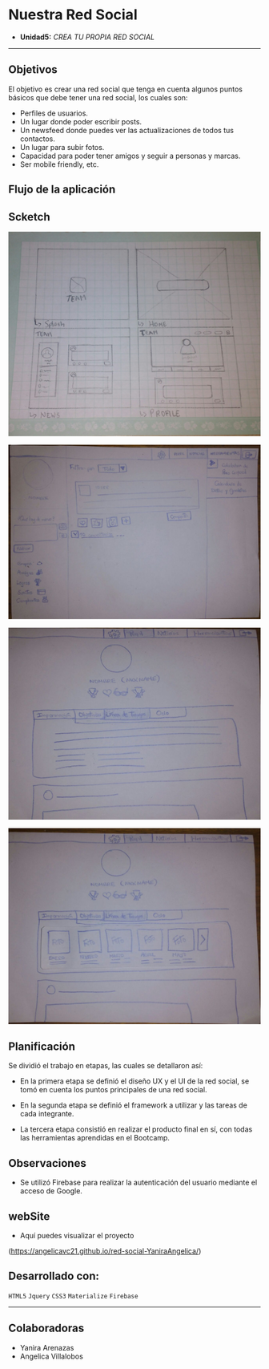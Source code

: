 # **Nuestra Red Social**
* **Unidad5:** _CREA TU PROPIA RED SOCIAL_

***
## Objetivos

El objetivo es crear una red social que tenga en cuenta algunos puntos básicos que debe tener una red social, los cuales son:

+ Perfiles de usuarios.
+ Un lugar donde poder escribir posts.
+ Un newsfeed donde puedes ver las actualizaciones de todos tus contactos.
+ Un lugar para subir fotos.
+ Capacidad para poder tener amigos y seguir a personas y marcas.
+ Ser mobile friendly, etc.

## Flujo de la aplicación

## Scketch

![Sin titulo](assets/docs/sketch.JPG)

![Sin titulo](assets/docs/1.jpeg)

![Sin titulo](assets/docs/2.jpeg)

![Sin titulo](assets/docs/3.jpeg)

## Planificación

Se dividió el trabajo en etapas, las cuales se detallaron así:

- En la primera etapa se definió el diseño UX y el UI de la red social, se tomó en cuenta los puntos principales de una red social.

- En la segunda etapa se definió el framework a utilizar y las tareas de cada integrante.

- La tercera etapa consistió en realizar el producto final en sí, con todas las herramientas aprendidas en el Bootcamp.

## Observaciones

- Se utilizó Firebase para realizar la autenticación del usuario mediante el acceso de Google.


## webSite

* Aquí puedes visualizar el proyecto

(https://angelicavc21.github.io/red-social-YaniraAngelica/)

## Desarrollado con:

`HTML5` `Jquery` `CSS3` `Materialize` `Firebase`

***
## Colaboradoras
* Yanira Arenazas
* Angelica Villalobos

